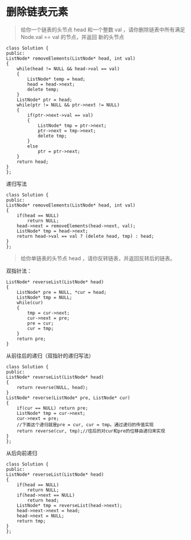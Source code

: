 # 删除链表元素

>给你一个链表的头节点 head 和一个整数 val ，请你删除链表中所有满足 Node.val == val 的节点，并返回 新的头节点


	class Solution {
	public:
    ListNode* removeElements(ListNode* head, int val) 
    {
        while(head != NULL && head->val == val)
        {
            ListNode* temp = head;
            head = head->next;
            delete temp;
        }
        ListNode* ptr = head;
        while(ptr != NULL && ptr->next != NULL)
        {
            if(ptr->next->val == val)
            {
                ListNode* tmp = ptr->next;
                ptr->next = tmp->next;
                delete tmp;
            }
            else 
                ptr = ptr->next;
        }
        return head;
    }
	};


递归写法


	class Solution {
	public:
    ListNode* removeElements(ListNode* head, int val) 
    {
        if(head == NULL)
            return NULL;
        head->next = removeElements(head->next, val);
        ListNode* tmp = head->next;
        return head->val == val ? (delete head, tmp) : head;
    }
	};


>给你单链表的头节点 head ，请你反转链表，并返回反转后的链表。

双指针法：

	ListNode* reverseList(ListNode* head) 
    {
        ListNode* pre = NULL, *cur = head;
        ListNode* tmp = NULL;
        while(cur)
        {
            tmp = cur->next;
            cur->next = pre;
            pre = cur;
            cur = tmp;
        }
        return pre;
    }

从前往后的递归（双指针的递归写法）

	class Solution {
	public:
    ListNode* reverseList(ListNode* head) 
    {
        return reverse(NULL, head);
    }
    ListNode* reverse(ListNode* pre, ListNode* cur)
    {
        if(cur == NULL) return pre;
        ListNode* tmp = cur->next;
        cur->next = pre;
		//下面这个递归就是pre = cur, cur = tmp。通过递归的传值实现
        return reverse(cur, tmp);//往后的对cur和pre的位移由递归来实现
    }
	};


从后向前递归

	class Solution {
	public:
    ListNode* reverseList(ListNode* head) 
    {
        if(head == NULL)
            return NULL;
        if(head->next == NULL)
            return head;
        ListNode* tmp = reverseList(head->next);
        head->next->next = head;
        head->next = NULL;
        return tmp;
    }
	};